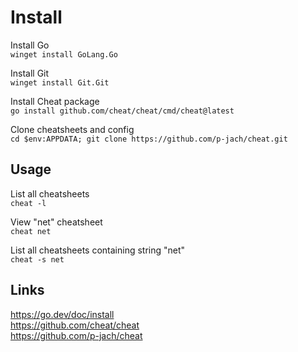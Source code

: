Install
=======
Install Go\
`winget install GoLang.Go`

Install Git\
`winget install Git.Git`

Install Cheat package\
`go install github.com/cheat/cheat/cmd/cheat@latest`

Clone cheatsheets and config\
`cd $env:APPDATA; git clone https://github.com/p-jach/cheat.git`

Usage
-----
List all cheatsheets\
`cheat -l`

View "net" cheatsheet\
`cheat net`

List all cheatsheets containing string "net"\
`cheat -s net`

Links
-----
https://go.dev/doc/install \
https://github.com/cheat/cheat \
https://github.com/p-jach/cheat